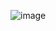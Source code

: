 ![image](https://cloud.githubusercontent.com/assets/25205429/23622426/36993f42-0264-11e7-81cd-4aaba1023bff.PNG)
